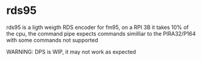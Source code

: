 # rds95
rds95 is a ligth weigth RDS encoder for fm95, on a RPI 3B it takes 10% of the cpu, the command pipe expects commands similliar to the PIRA32/P164 with some commands not supported

WARNING: DPS is WIP, it may not work as expected